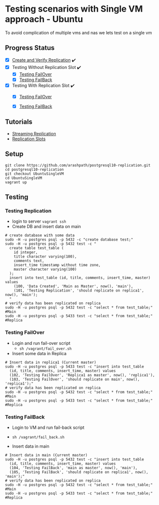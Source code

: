 # Testing scenarios with Single VM approach - Ubuntu 
To avoid complication of multiple vms and nas we lets test on a single vm

## Progress Status
- [x] [Create and Verify Replication](#testing-replication) :heavy_check_mark:
- [x] Testing Without Replication Slot :heavy_check_mark:
  - [x] [Testing FailOver](#testing-failover) 
  - [x] [Testing FailBack](#testing-failback) 
- [x] Testing With Replication Slot :heavy_check_mark:
  - [x] [Testing FailOver](#testing-failover) 
  - [x] [Testing FailBack](#testing-failback)


## Tutorials
- [Streaming Replication](https://www.scalingpostgres.com/tutorials/postgresql-streaming-replication/)
- [Replication Slots](https://www.scalingpostgres.com/tutorials/postgresql-replication-slots/)

## Setup
```
git clone https://github.com/arashpath/postgresql10-replication.git
cd postgresql10-replication
git checkout UbuntuSingleVM
cd UbuntuSingleVM
vagrant up
```

## Testing
### Testing Replication
* login to server
`vagrant ssh`
* Create DB and insert data on main
```
# create database with some data
sudo -H -u postgres psql -p 5432 -c "create database test;" 
sudo -H -u postgres psql -p 5432 test -c " 
  create table test_table ( 
    id integer, 
    title character varying(100), 
    comments text, 
    insert_time timestamp without time zone, 
    master character varying(100) 
  );   
  insert into test_table (id, title, comments, insert_time, master) values 
    (100, 'Data Created', 'Main as Master', now(), 'main'), 
    (101, 'Testing Replication', 'should replicate on replica1', now(), 'main');
  "
# verify data has been replicated on replica
sudo -H -u postgres psql -p 5432 test -c "select * from test_table;"  #Main
sudo -H -u postgres psql -p 5433 test -c "select * from test_table;"  #Replica 
```

### Testing FailOver
* Login and run fail-over script
  - `sh /vagrant/fail_over.sh` 
* Insert some data in Replica
```
# Insert data in replica1 (Current master)
sudo -H -u postgres psql -p 5433 test -c "insert into test_table 
  (id, title, comments, insert_time, master) values 
  (102, 'Testing FailOver', 'Replica1 as master', now(), 'replica1'), 
  (103, 'Testing FailOver', 'should replicate on main', now(), 'replica1');"  
# verify data has been replicated on replica
sudo -H -u postgres psql -p 5432 test -c "select * from test_table;"  #Main
sudo -H -u postgres psql -p 5433 test -c "select * from test_table;"  #Replica  
```

### Testing FailBack
* Login to VM and run fail-back script
- `sh /vagrant/fail_back.sh`
* Insert data in main
```
# Insert data in main (Current master)
sudo -H -u postgres psql -p 5432 test -c "insert into test_table 
  (id, title, comments, insert_time, master) values 
  (104, 'Testing FailBack', 'main as master', now(), 'main'), 
  (105, 'Testing FailBack', 'should replicate on replica1', now(), 'main');" 
# verify data has been replicated on replica
sudo -H -u postgres psql -p 5432 test -c "select * from test_table;"  #Main
sudo -H -u postgres psql -p 5433 test -c "select * from test_table;"  #Replica 
```